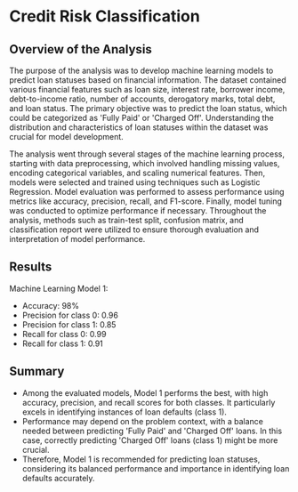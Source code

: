 # Credit Risk Classification

## Overview of the Analysis

The purpose of the analysis was to develop machine learning models to predict loan statuses based on financial information. The dataset contained various financial features such as loan size, interest rate, borrower income, debt-to-income ratio, number of accounts, derogatory marks, total debt, and loan status. The primary objective was to predict the loan status, which could be categorized as 'Fully Paid' or 'Charged Off'. Understanding the distribution and characteristics of loan statuses within the dataset was crucial for model development. 

The analysis went through several stages of the machine learning process, starting with data preprocessing, which involved handling missing values, encoding categorical variables, and scaling numerical features. Then, models were selected and trained using techniques such as Logistic Regression. Model evaluation was performed to assess performance using metrics like accuracy, precision, recall, and F1-score. Finally, model tuning was conducted to optimize performance if necessary. Throughout the analysis, methods such as train-test split, confusion matrix, and classification report were utilized to ensure thorough evaluation and interpretation of model performance.

## Results

Machine Learning Model 1:
- Accuracy: 98%
- Precision for class 0: 0.96
- Precision for class 1: 0.85
- Recall for class 0: 0.99
- Recall for class 1: 0.91


## Summary

- Among the evaluated models, Model 1 performs the best, with high accuracy, precision, and recall scores for both classes. It particularly excels in identifying instances of loan defaults (class 1).
- Performance may depend on the problem context, with a balance needed between predicting 'Fully Paid' and 'Charged Off' loans. In this case, correctly predicting 'Charged Off' loans (class 1) might be more crucial.
- Therefore, Model 1 is recommended for predicting loan statuses, considering its balanced performance and importance in identifying loan defaults accurately.
